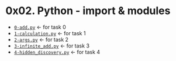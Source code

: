 # 0x02. Python - import & modules
* [`0-add.py`](./0-add.py) &larr; for task 0
* [`1-calculation.py`](./1-calculation.py) &larr; for task 1
* [`2-args.py`](./2-args.py) &larr; for task 2
* [`3-infinite_add.py`](./3-infinite_add.py) &larr; for task 3
* [`4-hidden_discovery.py`](./4-hidden_discovery.py) &larr; for task 4

